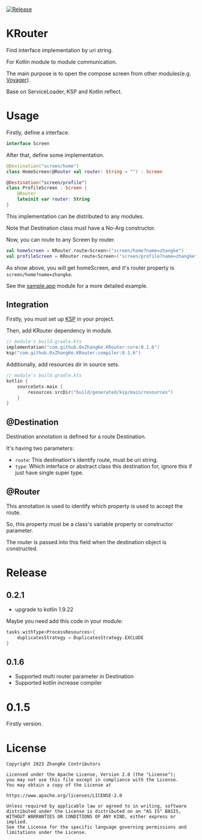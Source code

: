 [![Release](https://jitpack.io/v/0xZhangKe/KRouter.svg)](https://jitpack.io/#0xZhangKe/KRouter)

# KRouter
Find interface implementation by uri string.

For Kotlin module to module communication.

The main purpose is to open the compose screen from other modules(e.g. [Voyager](https://voyager.adriel.cafe/navigation)).

Base on ServiceLoader, KSP and Kotlin reflect.

# Usage
Firstly, define a interface.
```kotlin
interface Screen
```
After that, define some implementation.
```kotlin
@Destination("screen/home")
class HomeScreen(@Router val router: String = "") : Screen

@Destination("screen/profile")
class ProfileScreen : Screen {
    @Router
    lateinit var router: String
}

```
This implementation can be distributed to any modules.

Note that Destination class must have a No-Arg constructor.

Now, you can route to any Screen by router.
```kotlin
val homeScreen = KRouter.route<Screen>("screen/home?name=zhangke")
val profileScreen = KRouter.route<Screen>("screen/profile?name=zhangke")
```
As show above, you will get homeScreen, and it's router property is `screen/home?name=zhangke`.

See the [sample.app](https://github.com/0xZhangKe/KRouter/tree/main/sample/app/src/main/java/com/zhangke/kouter/sample/app) module for a more detailed example.

## Integration
Firstly, you must set up [KSP](https://kotlinlang.org/docs/ksp-overview.html) in your project.

Then, add KRouter dependency in module.
```kts
// module's build.gradle.kts
implementation("com.github.0xZhangKe.KRouter:core:0.1.6")
ksp("com.github.0xZhangKe.KRouter:compiler:0.1.6")
```
Additionally, add resources dir in source sets.
```kts
// module's build.gradle.kts
kotlin {
    sourceSets.main {
        resources.srcDir("build/generated/ksp/main/resources")
    }
}
```

## @Destination
Destination annotation is defined for a route Destination.

It's having two parameters:
- `route`: This destination's identify route, must be uri string.
- `type`: Which interface or abstract class this destination for, ignore this if just have single super type.

## @Router
This annotation is used to identify which property is used to accept the route.

So, this property must be a class's variable property or constructor parameter.

The router is passed into this field when the destination object is constructed.

# Release
## 0.2.1
- upgrade to kotlin 1.9.22

Maybe you need add this code in your module:
```kts
tasks.withType<ProcessResources>{
    duplicatesStrategy = DuplicatesStrategy.EXCLUDE
}
```

## 0.1.6
- Supported multi router parameter in Destination
- Supported kotlin increase compiler
# 0.1.5
Firstly version.

# License
```
Copyright 2023 ZhangKe Contributors

Licensed under the Apache License, Version 2.0 (the "License");
you may not use this file except in compliance with the License.
You may obtain a copy of the License at

https://www.apache.org/licenses/LICENSE-2.0

Unless required by applicable law or agreed to in writing, software
distributed under the License is distributed on an "AS IS" BASIS,
WITHOUT WARRANTIES OR CONDITIONS OF ANY KIND, either express or implied.
See the License for the specific language governing permissions and
limitations under the License.
```